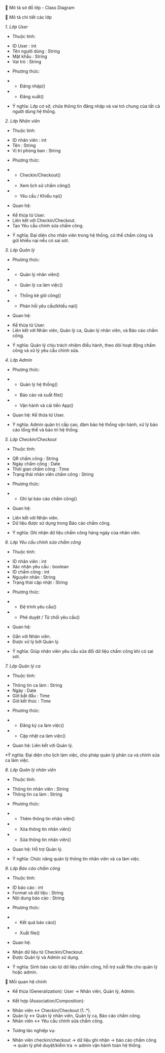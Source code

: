🔶 Mô tả sơ đồ lớp - Class Diagram 


🔵 Mô tả chi tiết các lớp

*1. Lớp User*

* Thuộc tính:
 - ID User : int
 - Tên người dùng : String
 - Mật khẩu : String
 - Vai trò : String

* Phương thức:
 - + Đăng nhập()
 - + Đăng xuất()

* Ý nghĩa: Lớp cơ sở, chứa thông tin đăng nhập và vai trò chung của tất cả người dùng hệ thống.

*2. Lớp Nhân viên*

* Thuộc tính:
 - ID nhân viên : int
 - Tên : String
 - Vị trí phòng ban : String

* Phương thức:
 - + Checkin/Checkout()
 - + Xem lịch sử chấm công()
 - + Yêu cầu / Khiếu nại()

* Quan hệ:
 - Kế thừa từ User.
 - Liên kết với Checkin/Checkout.
 - Tạo Yêu cầu chỉnh sửa chấm công.
   
* Ý nghĩa: Đại diện cho nhân viên trong hệ thống, có thể chấm công và gửi khiếu nại nếu có sai sót.

*3. Lớp Quản lý*

* Phương thức:
 - + Quản lý nhân viên()
 - + Quản lý ca làm việc()
 - + Thống kê giờ công()
 - + Phản hồi yêu cầu/khiếu nại()
     
* Quan hệ:
- Kế thừa từ User.
- Liên kết với Nhân viên, Quản lý ca, Quản lý nhân viên, và Báo cáo chấm công.

* Ý nghĩa: Quản lý chịu trách nhiệm điều hành, theo dõi hoạt động chấm công và xử lý yêu cầu chỉnh sửa.

*4. Lớp Admin*

* Phương thức:
 - + Quản lý hệ thống()
 - + Báo cáo và xuất file()
 - + Vận hành và cải tiến App()

* Quan hệ: Kế thừa từ User.

* Ý nghĩa: Admin quản trị cấp cao, đảm bảo hệ thống vận hành, xử lý báo cáo tổng thể và bảo trì hệ thống.

*5. Lớp Checkin/Checkout*

* Thuộc tính:
 - QR chấm công : String
 - Ngày chấm công : Date
 - Thời gian chấm công : Time
 - Trạng thái nhân viên chấm công : String
   
* Phương thức:
 - + Ghi lại báo cáo chấm công()
   
* Quan hệ:
 - Liên kết với Nhân viên.
 - Dữ liệu được sử dụng trong Báo cáo chấm công.
   
* Ý nghĩa: Ghi nhận dữ liệu chấm công hàng ngày của nhân viên.

*6. Lớp Yêu cầu chỉnh sửa chấm công*

* Thuộc tính:
 - ID nhân viên : int
 - Xác nhận yêu cầu : boolean
 - ID chấm công : int
 - Nguyên nhân : String
 - Trạng thái cập nhật : String

* Phương thức:
 - + Đệ trình yêu cầu()
 - + Phê duyệt / Từ chối yêu cầu()

* Quan hệ:
 - Gắn với Nhân viên.
 - Được xử lý bởi Quản lý.

* Ý nghĩa: Giúp nhân viên yêu cầu sửa đổi dữ liệu chấm công khi có sai sót.

*7. Lớp Quản lý ca*

* Thuộc tính:
 - Thông tin ca làm : String
 - Ngày : Date
 - Giờ bắt đầu : Time
 - Giờ kết thúc : Time

* Phương thức:
 - + Đăng ký ca làm việc()
 - + Cập nhật ca làm việc()

* Quan hệ: Liên kết với Quản lý.

*Ý nghĩa: Đại diện cho lịch làm việc, cho phép quản lý phân ca và chỉnh sửa ca làm việc.

*8. Lớp Quản lý nhân viên*

* Thuộc tính:
 - Thông tin nhân viên : String
 - Thông tin ca làm : String

* Phương thức:
 - + Thêm thông tin nhân viên()
 - + Xóa thông tin nhân viên()
 - + Sửa thông tin nhân viên()

* Quan hệ: Hỗ trợ Quản lý.

* Ý nghĩa: Chức năng quản lý thông tin nhân viên và ca làm việc.

*9. Lớp Báo cáo chấm công*

* Thuộc tính:
 - ID báo cáo : int
 - Format và dữ liệu : String
 - Nội dung báo cáo : String

* Phương thức:
 - + Kết quả báo cáo()
 - + Xuất file()

* Quan hệ:
 - Nhận dữ liệu từ Checkin/Checkout.
 - Được Quản lý và Admin sử dụng.

* Ý nghĩa: Sinh báo cáo từ dữ liệu chấm công, hỗ trợ xuất file cho quản lý hoặc admin.


🔵 Mối quan hệ chính

* Kế thừa (Generalization):
User → Nhân viên, Quản lý, Admin.

* Kết hợp (Association/Composition):
 - Nhân viên ↔ Checkin/Checkout (1..*).
 - Quản lý ↔ Quản lý nhân viên, Quản lý ca, Báo cáo chấm công.
 - Nhân viên ↔ Yêu cầu chỉnh sửa chấm công.

* Tương tác nghiệp vụ:
 - Nhân viên checkin/checkout → dữ liệu ghi nhận → báo cáo chấm công → quản lý phê duyệt/kiểm tra → admin vận hành toàn hệ thống.
